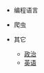 * 编程语言
    <!-- * [C](/编程语言/C/)
    * [Java](/编程语言/Java/)
    * [Python](/编程语言/Python/)
    * [Golang](/编程语言/Python/Golang/)
    * [JavaScript](/编程语言/JavaScript/README.md) -->
    
* 爬虫
    <!-- * [JS逆向](/爬虫/JS逆向/)
    * [安卓逆向](/爬虫/安卓逆向/)
    * [框架|代理](/爬虫/框架|代理/)
    * [自动化|群控](/爬虫/自动化|群控/) -->

* 其它
    * [政治](/政治/四个全面战略布局.md)
    * [英语](/英语/2022-12-05.md)
    <!-- * [工具]()
    * [番剧]() -->